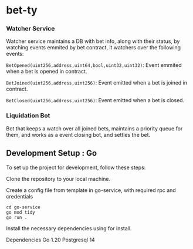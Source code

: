 # bet-ty

### Watcher Service
Watcher service maintains a DB with bet info, along with their status, by watching events emmited by bet contract, it watchers over the following events:

`BetOpened(uint256,address,uint64,bool,uint32,uint32)`: Event emmited when a bet is opened in contract.

`BetJoined(uint256,address,uint256)`: Event emitted when a bet is joined in contract.

`BetClosed(uint256,address,uint256)`: Event emitted when a bet is closed.

### Liquidation Bot
Bot that keeps a watch over all joined bets, maintains a priority queue for them, and works as a event closing bot, and settles the bet.

## Development Setup : Go
To set up the project for development, follow these steps:

Clone the repository to your local machine.

Create a config file from template in go-service, with required rpc and credentials
```
cd go-service
go mod tidy
go run .
```
Install the necessary dependencies using for install.

Dependencies
Go 1.20
Postgresql 14
